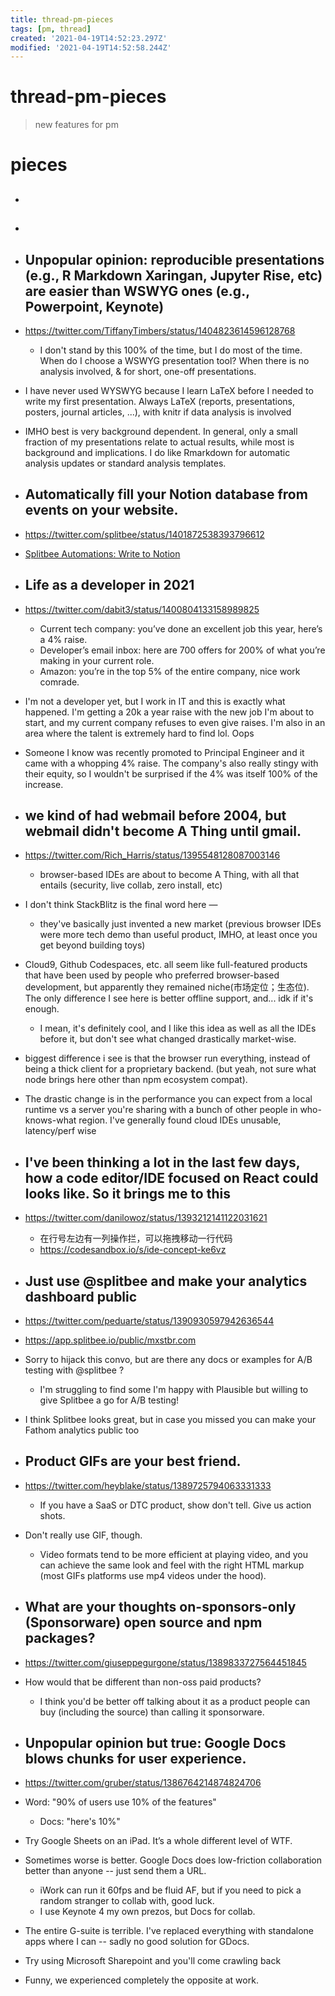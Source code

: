 ```yaml
---
title: thread-pm-pieces
tags: [pm, thread]
created: '2021-04-19T14:52:23.297Z'
modified: '2021-04-19T14:52:58.244Z'
---
```


# thread-pm-pieces

> new features for pm

# pieces
- ##

- ##

- ## Unpopular opinion: reproducible presentations (e.g., R Markdown Xaringan, Jupyter Rise, etc) are easier than WSWYG ones (e.g., Powerpoint, Keynote)
- https://twitter.com/TiffanyTimbers/status/1404823614596128768
  - I don't stand by this 100% of the time, but I do most of the time. When do I choose a WSWYG presentation tool? When there is no analysis involved, & for short, one-off presentations. 
- I have never used WYSWYG because I learn LaTeX before I needed to write my first presentation. Always LaTeX (reports, presentations, posters, journal articles, ...), with knitr if data analysis is involved 
- IMHO best is very background dependent. In general, only a small fraction of my presentations relate to actual results, while most is background and implications. I do like Rmarkdown for automatic analysis updates or standard analysis templates.

- ## Automatically fill your Notion database from events on your website.
- https://twitter.com/splitbee/status/1401872538393796612
- [Splitbee Automations: Write to Notion](https://splitbee.io/blog/notion-support-in-automations)

- ## Life as a developer in 2021
- https://twitter.com/dabit3/status/1400804133158989825
  - Current tech company: you’ve done an excellent job this year, here’s a 4% raise.
  - Developer’s email inbox: here are 700 offers for 200% of what you’re making in your current role.
  - Amazon: you’re in the top 5% of the entire company, nice work comrade.
- I'm not a developer yet, but I work in IT and this is exactly what happened. I'm getting a 20k a year raise with the new job I'm about to start, and my current company refuses to even give raises. I'm also in an area where the talent is extremely hard to find lol. Oops
- Someone I know was recently promoted to Principal Engineer and it came with a whopping 4% raise. The company's also really stingy with their equity, so I wouldn't be surprised if the 4% was itself 100% of the increase.

- ## we kind of had webmail before 2004, but webmail didn't become A Thing until gmail. 
- https://twitter.com/Rich_Harris/status/1395548128087003146
  - browser-based IDEs are about to become A Thing, with all that entails (security, live collab, zero install, etc)
- I don't think StackBlitz is the final word here — 
  - they've basically just invented a new market (previous browser IDEs were more tech demo than useful product, IMHO, at least once you get beyond building toys)
- Cloud9, Github Codespaces, etc. all seem like full-featured products that have been used by people who preferred browser-based development, but apparently they remained niche(市场定位；生态位). The only difference I see here is better offline support, and... idk if it's enough.
  - I mean, it's definitely cool, and I like this idea as well as all the IDEs before it, but don't see what changed drastically market-wise.
- biggest difference i see is that the browser run everything, instead of being a thick client for a proprietary backend. (but yeah, not sure what node brings here other than npm ecosystem compat).
- The drastic change is in the performance you can expect from a local runtime vs a server you're sharing with a bunch of other people in who-knows-what region. I've generally found cloud IDEs unusable, latency/perf wise

- ## I've been thinking a lot in the last few days, how a code editor/IDE focused on React could looks like. So it brings me to this
- https://twitter.com/danilowoz/status/1393212141122031621
  - 在行号左边有一列操作拦，可以拖拽移动一行代码
  - https://codesandbox.io/s/ide-concept-ke6vz

- ## Just use @splitbee and make your analytics dashboard public
- https://twitter.com/peduarte/status/1390930597942636544
- https://app.splitbee.io/public/mxstbr.com
- Sorry to hijack this convo, but are there any docs or examples for A/B testing with @splitbee ? 
  - I'm struggling to find some I'm happy with Plausible but willing to give Splitbee a go for A/B testing!
- I think Splitbee looks great, but in case you missed you can make your Fathom analytics public too

- ## Product GIFs are your best friend.
- https://twitter.com/heyblake/status/1389725794063331333
  - If you have a SaaS or DTC product, show don't tell. Give us action shots.
- Don't really use GIF, though. 
  - Video formats tend to be more efficient at playing video, and you can achieve the same look and feel with the right HTML markup (most GIFs platforms use mp4 videos under the hood).

- ## What are your thoughts on-sponsors-only (Sponsorware) open source and npm packages?
- https://twitter.com/giuseppegurgone/status/1389833727564451845
- How would that be different than non-oss paid products?
  - I think you'd be better off talking about it as a product people can buy (including the source) than calling it sponsorware. 

- ## Unpopular opinion but true: Google Docs blows chunks for user experience.
- https://twitter.com/gruber/status/1386764214874824706
- Word: "90% of users use 10% of the features"
  - Docs: "here's 10%"
- Try Google Sheets on an iPad. It’s a whole different level of WTF.
- Sometimes worse is better. Google Docs does low-friction collaboration better than anyone -- just send them a URL. 
  - iWork can run it 60fps and be fluid AF, but if you need to pick a random stranger to collab with, good luck.
  - I use Keynote 4 my own prezos, but Docs for collab.
- The entire G-suite is terrible. I've replaced everything with standalone apps where I can -- sadly no good solution for GDocs.
- Try using Microsoft Sharepoint and you'll come crawling back
- Funny, we experienced completely the opposite at work.
